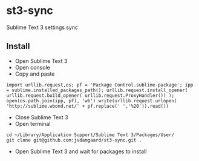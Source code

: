 st3-sync
========

Sublime Text 3 settings sync

## Install

- Open Sublime Text 3
- Open console
- Copy and paste

```
import urllib.request,os; pf = 'Package Control.sublime-package'; ipp = sublime.installed_packages_path(); urllib.request.install_opener( urllib.request.build_opener( urllib.request.ProxyHandler()) ); open(os.path.join(ipp, pf), 'wb').write(urllib.request.urlopen( 'http://sublime.wbond.net/' + pf.replace(' ','%20')).read())
```

- Close Sublime Text 3
- Open terminal

```
cd ~/Library/Application Support/Sublime Text 3/Packages/User/
git clone git@github.com:jvdamgaard/st3-sync.git .
```

- Open Sublime Text 3 and wait for packages to install

